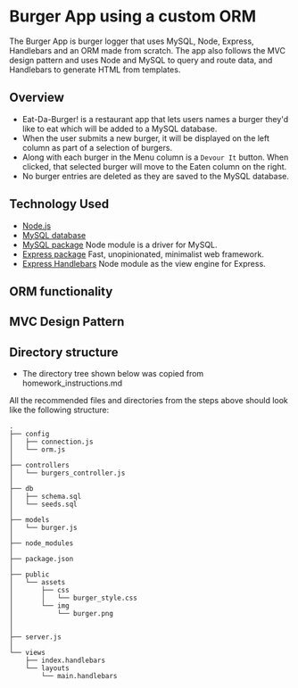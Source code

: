 # Burger App using a custom ORM
The Burger App is burger logger that uses MySQL, Node, Express, Handlebars and an ORM made from scratch. The app also follows the MVC design pattern and uses Node and MySQL to query and route data, and Handlebars to generate HTML from templates.

## Overview
* Eat-Da-Burger! is a restaurant app that lets users names a burger they'd like to eat which will be added to a MySQL database.
* When the user submits a new burger, it will be displayed on the left column as part of a selection of burgers.
* Along with each burger in the Menu column is a `Devour It` button. When clicked, that selected burger will move to the Eaten column on the right.
* No burger entries are deleted as they are saved to the MySQL database.

## Technology Used
* [Node.js](https://nodejs.org/)
* [MySQL database](https://www.mysql.com/)
* [MySQL package](https://www.npmjs.com/package/mysql) Node module is a driver for MySQL. 
* [Express package](https://www.npmjs.com/package/express) Fast, unopinionated, minimalist web framework.
* [Express Handlebars](https://www.npmjs.com/package/express-handlebars) Node module as the view engine for Express.

## ORM functionality

## MVC Design Pattern


## Directory structure

* The directory tree shown below was copied from homework_instructions.md

All the recommended files and directories from the steps above should look like the following structure:

```
.
├── config
│   ├── connection.js
│   └── orm.js
│ 
├── controllers
│   └── burgers_controller.js
│
├── db
│   ├── schema.sql
│   └── seeds.sql
│
├── models
│   └── burger.js
│ 
├── node_modules
│ 
├── package.json
│
├── public
│   └── assets
│       ├── css
│       │   └── burger_style.css
│       └── img
│           └── burger.png
│   
│
├── server.js
│
└── views
    ├── index.handlebars
    └── layouts
        └── main.handlebars
```

